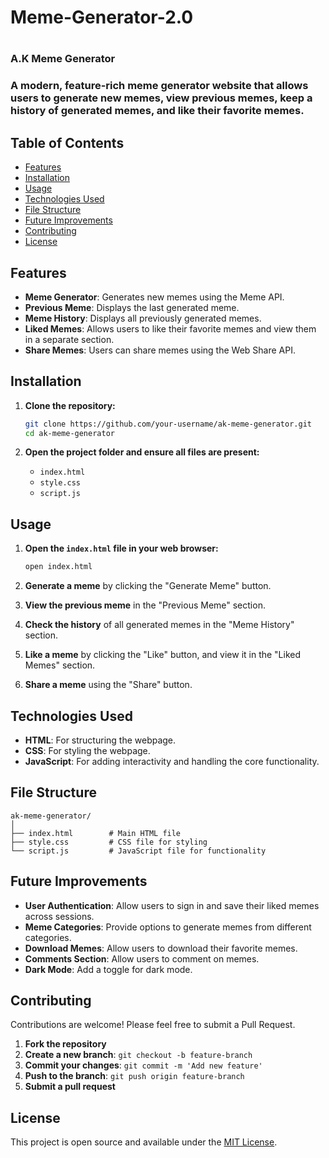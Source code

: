 ﻿<h1>Meme-Generator-2.0<h1/>


<h3>A.K Meme Generator<h3/>

A modern, feature-rich meme generator website that allows users to generate new memes, view previous memes, keep a history of generated memes, and like their favorite memes. 

## Table of Contents

- [Features](#features)
- [Installation](#installation)
- [Usage](#usage)
- [Technologies Used](#technologies-used)
- [File Structure](#file-structure)
- [Future Improvements](#future-improvements)
- [Contributing](#contributing)
- [License](#license)

## Features

- **Meme Generator**: Generates new memes using the Meme API.
- **Previous Meme**: Displays the last generated meme.
- **Meme History**: Displays all previously generated memes.
- **Liked Memes**: Allows users to like their favorite memes and view them in a separate section.
- **Share Memes**: Users can share memes using the Web Share API.

## Installation

1. **Clone the repository:**

   ```sh
   git clone https://github.com/your-username/ak-meme-generator.git
   cd ak-meme-generator
   ```

2. **Open the project folder and ensure all files are present:**

   - `index.html`
   - `style.css`
   - `script.js`

## Usage

1. **Open the `index.html` file in your web browser:**

   ```sh
   open index.html
   ```

2. **Generate a meme** by clicking the "Generate Meme" button.

3. **View the previous meme** in the "Previous Meme" section.

4. **Check the history** of all generated memes in the "Meme History" section.

5. **Like a meme** by clicking the "Like" button, and view it in the "Liked Memes" section.

6. **Share a meme** using the "Share" button.

## Technologies Used

- **HTML**: For structuring the webpage.
- **CSS**: For styling the webpage.
- **JavaScript**: For adding interactivity and handling the core functionality.

## File Structure

```
ak-meme-generator/
│
├── index.html        # Main HTML file
├── style.css         # CSS file for styling
└── script.js         # JavaScript file for functionality
```

## Future Improvements

- **User Authentication**: Allow users to sign in and save their liked memes across sessions.
- **Meme Categories**: Provide options to generate memes from different categories.
- **Download Memes**: Allow users to download their favorite memes.
- **Comments Section**: Allow users to comment on memes.
- **Dark Mode**: Add a toggle for dark mode.

## Contributing

Contributions are welcome! Please feel free to submit a Pull Request.

1. **Fork the repository**
2. **Create a new branch**: `git checkout -b feature-branch`
3. **Commit your changes**: `git commit -m 'Add new feature'`
4. **Push to the branch**: `git push origin feature-branch`
5. **Submit a pull request**

## License

This project is open source and available under the [MIT License](LICENSE).
